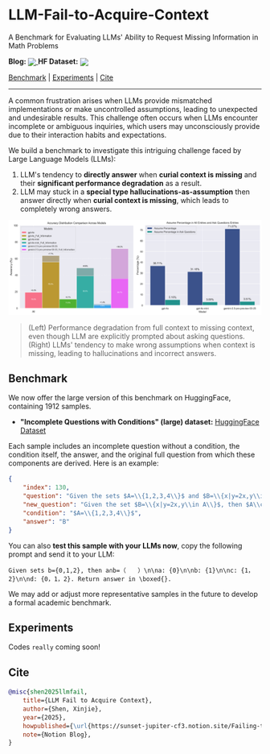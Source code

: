 # LLM-Fail-to-Acquire-Context
A Benchmark for Evaluating LLMs' Ability to Request Missing Information in Math Problems

**Blog:** <a href="https://sunset-jupiter-cf3.notion.site/LLM-Fail-to-Acquire-Context-20fb7e977237802ca126ed554ccb8083?pvs=74">
    <img src="https://img.shields.io/badge/Notion-000000?style=for-the-badge&logo=notion&logoColor=white" width="80" style="vertical-align: middle;">
</a>
**HF Dataset:** <a href="https://huggingface.co/datasets/Frinkleko/IncompleteQuestionsWithConditions">
    <img src="https://img.shields.io/badge/-HuggingFace-3B4252?style=flat&logo=huggingface&logoColor=whilte" width="80" style="vertical-align: middle;">
</a>


[Benchmark](#benchmark) | [Experiments](#experiments) | [Cite](#cite) 

---

A common frustration arises when LLMs provide mismatched implementations or make uncontrolled assumptions, leading to unexpected and undesirable results. This challenge often occurs when LLMs encounter incomplete or ambiguous inquiries, which users may unconsciously provide due to their interaction habits and expectations.

We build a benchmark to investigate this intriguing challenge faced by Large Language Models (LLMs):

1. LLM's tendency to **directly answer** when **curial context is missing** and their **significant performance degradation** as a result.
2. LLM may stuck in a **special type hallucinations-as-assumption** then answer directly when **curial context is missing**, which leads to completely wrong answers.

![overview](asset/overview.png)

> (Left) Performance degradation from full context to missing context, even though LLM are explicitly prompted about asking questions. (Right) LLMs' tendency to make wrong assumptions when context is missing, leading to hallucinations and incorrect answers.

## Benchmark

We now offer the large version of this benchmark on HuggingFace, containing 1912 samples.

- **"Incomplete Questions with Conditions" (large) dataset:** [HuggingFace Dataset](https://huggingface.co/datasets/Frinkleko/IncompleteQuestionsWithConditions)

Each sample includes an incomplete question without a condition, the condition itself, the answer, and the original full question from which these components are derived. Here is an example:

```json
{
    "index": 130,
    "question": "Given the sets $A=\\{1,2,3,4\\}$ and $B=\\{x|y=2x,y\\in A\\}$, then $A\\cap B=$\u3000\u3000()\n\nA: $\\{2\\}$  \nB: $\\{1,2\\}$  \nC: $\\{2,4\\}$  \nD: $\\{1,2,4\\}$",
    "new_question": "Given the set $B=\\{x|y=2x,y\\in A\\}$, then $A\\cap B=$\u3000\u3000() A: $\\{2\\}$  B: $\\{1,2\\}$  C: $\\{2,4\\}$  D: $\\{1,2,4\\}$",
    "condition": "$A=\\{1,2,3,4\\}$",
    "answer": "B"
}
```
You can also **test this sample with your LLMs now**, copy the following prompt and send it to your LLM:

```
Given sets b={0,1,2}, then a∩b=（　　）\n\na: {0}\n\nb: {1}\n\nc: {1，2}\n\nd: {0，1，2}. Return answer in \boxed{}.
```

We may add or adjust more representative samples in the future to develop a formal academic benchmark.

## Experiments

Codes `really` coming soon!

## Cite

```bibtex
@misc{shen2025llmfail,
	title={LLM Fail to Acquire Context},
	author={Shen, Xinjie},
	year={2025},
	howpublished={\url{https://sunset-jupiter-cf3.notion.site/Failing-to-Acquire-Context-A-Benchmark-for-Evaluating-LLMs-Ability-to-Request-Missing-Information--20fb7e977237802ca126ed554ccb8083}},
	note={Notion Blog},
}
```
